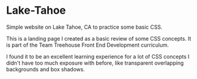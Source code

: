 # Lake-Tahoe
Simple website on Lake Tahoe, CA to practice some basic CSS. 

This is a landing page I created as a basic review of some CSS concepts. It is part of the Team Treehouse Front End Development curriculum. 

I found it to be an excellent learning experience for a lot of CSS concepts I didn't have too much exposure with before, like transparent overlapping backgrounds and box shadows. 
